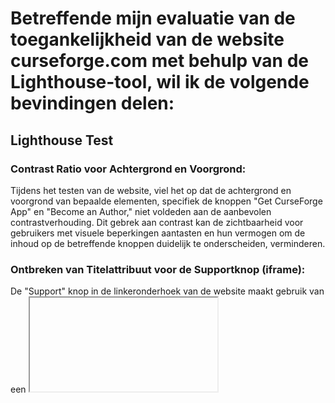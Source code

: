 # Betreffende mijn evaluatie van de toegankelijkheid van de website curseforge.com met behulp van de Lighthouse-tool, wil ik de volgende bevindingen delen:

## Lighthouse Test

### Contrast Ratio voor Achtergrond en Voorgrond:
Tijdens het testen van de website, viel het op dat de achtergrond en voorgrond van bepaalde elementen, specifiek de knoppen "Get CurseForge App" en "Become an Author," niet voldeden aan de aanbevolen contrastverhouding. Dit gebrek aan contrast kan de zichtbaarheid voor gebruikers met visuele beperkingen aantasten en hun vermogen om de inhoud op de betreffende knoppen duidelijk te onderscheiden, verminderen.

### Ontbreken van Titelattribuut voor de Supportknop (iframe):
De "Support" knop in de linkeronderhoek van de website maakt gebruik van een <iframe>-element. Het viel op dat dit <iframe>-element geen duidelijke en beschrijvende titel heeft. Dit gebrek aan een titelattribuut kan de bruikbaarheid voor gebruikers met screenreaders verminderen, omdat het hen niet voorziet van voldoende context om te begrijpen wat de functie van dit element is.

### Ontoereikende Benaming van Directe Links:
Binnen de website werden directe links waargenomen die geen duidelijke of onderscheidende namen hadden. Dit gebrek aan expliciete benaming kan problematisch zijn voor gebruikers met gehoorbeperkingen, aangezien het hen niet in staat stelt om de links op basis van hun auditieve inhoud gemakkelijk te identificeren. Een meer beschrijvende benaming van deze links zou de toegankelijkheid van de website verbeteren.


<img src="https://i.imgur.com/P8AUxG5.png" alt="Your Image" width="800">



## Handmatige Test

### Tab Toets Test
Met de Tab toets heb ik elke button kunnen bereiken en heb ik geen problemen vernomen, en dus heb ik geen problemen kunnen verholpen.
Wat mij wel op viel is dat als de Tab toets in de "Search Bar" komt te staan, dat het eerst alle 8 spel categorien voorbij gaat.


## Screen Reader Test
De Screen Reader-test op curseforge.com verliep vlot vanwege de doordachte implementatie van alle h1 tot h4 elementen, die op een logische en gestructureerde manier zijn aangekondigd, wat de toegankelijkheid en gebruiksvriendelijkheid van de website aanzienlijk verbetert.

### Interactieve elementen
Voor Curseforge.com zijn alle interactieve elementen zorgvuldig ontworpen. Een duidelijke header met een goede contrast ratio, een grote search bar in het midden en locale projecten die tot elk spel behoort.

### Headings & landmarks
De website, Curseforge.com, is opgebouwd met een <main> structuur. Ik heb slechts één h1-element op de pagina gevonden, de rest van de website is opgebouwd uit modules en inline scripts die de functionaliteit uitvoeren.
